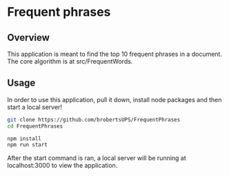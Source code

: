# Frequent phrases

## Overview
This application is meant to find the top 10 frequent phrases in a document. The core algorithm is at src/FrequentWords.


## Usage
In order to use this application, pull it down, install node packages and then start a local server!

```sh
git clone https://github.com/brobertsUPS/FrequentPhrases
cd FrequentPhrases

npm install
npm run start
```

After the start command is ran, a local server will be running at localhost:3000 to view the application.
